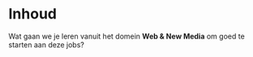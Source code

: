 Inhoud
======

Wat gaan we je leren vanuit het domein **Web & New Media** om goed te starten aan deze jobs?